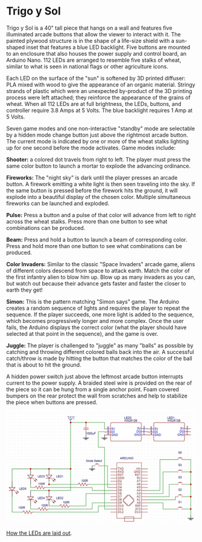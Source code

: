 # Trigo y Sol
Trigo y Sol is a 40" tall piece that hangs on a wall and features five illuminated arcade buttons that allow the viewer to interact with it. The painted plywood structure is in the shape of a life-size shield with a sun-shaped inset that features a blue LED backlight. Five buttons are mounted to an enclosure that also houses the power supply and control board, an Arduino Nano. 112 LEDs are arranged to resemble five stalks of wheat, similar to what is seen in national flags or other agriculture icons. 

Each LED on the surface of the "sun" is softened by 3D printed diffuser: PLA mixed with wood to give the appearance of an organic material. Stringy strands of plastic which were an unexpected by-product of the 3D printing process were left attached; they reinforce the appearance of the grains of wheat.
When all 112 LEDs are at full brightness, the LEDs, buttons, and controller require 3.8 Amps at 5 Volts. The blue backlight requires 1 Amp at 5 Volts.

Seven game modes and one non-interactive "standby" mode are selectable by a hidden mode change button just above the rightmost arcade button. The current mode is indicated by one or more of the wheat stalks lighting up for one second before the mode activates. Game modes include:

**Shooter:** a colored dot travels from right to left. The player must press the same color button to launch a mortar to explode the advancing ordinance.

**Fireworks:** The "night sky" is dark until the player presses an arcade button. A firework emitting a white light is then seen traveling into the sky. If the same button is pressed before the firework hits the ground, it will explode into a beautiful display of the chosen color. Multiple simultaneous fireworks can be launched and exploded.

**Pulse:** Press a button and a pulse of that color will advance from left to right across the wheat stalks. Press more than one button to see what combinations can be produced.

**Beam:** Press and hold a button to launch a beam of corresponding color. Press and hold more than one button to see what combinations can be produced.

**Color Invaders:** Similar to the classic "Space Invaders" arcade game, aliens of different colors descend from space to attack earth. Match the color of the first infantry alien to blow him up. Blow up as many invaders as you can, but watch out because their advance gets faster and faster the closer to earth they get!

**Simon:** This is the pattern matching "Simon says" game. The Arduino creates a random sequence of lights and requires the player to repeat the sequence. If the player succeeds, one more light is added to the sequence, which becomes progressively longer and more complex. Once the user fails, the Arduino displays the correct color (what the player should have selected at that point in the sequence), and the game is over.

**Juggle:** The player is challenged to "juggle" as many "balls" as possible by  catching and throwing different colored balls back into the air. A successful catch/throw is made by hitting the button that  matches the color of the ball that is about to hit the ground.

A hidden power switch just above the leftmost arcade button interrupts current to the power supply. A braided steel wire is provided on the rear of the piece so it can be hung from a single anchor point. Foam covered bumpers on the rear protect the wall from scratches and help to stabilize the piece when buttons are pressed.

![Schematic](trigoYsolSchematic.jpg)

[How the LEDs are laid out](https://docs.google.com/spreadsheets/d/1bdw3SPKmITZUk9DHkq45C_wzfda27RjEgO8ZBFDRKSQ/).
